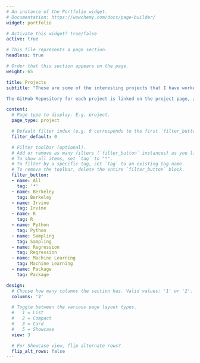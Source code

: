 ```yaml
---
# An instance of the Portfolio widget.
# Documentation: https://wowchemy.com/docs/page-builder/
widget: portfolio

# Activate this widget? true/false
active: true

# This file represents a page section.
headless: true

# Order that this section appears on the page.
weight: 65

title: Projects
subtitle: "These are some of the interesting projects that I have worked on while a student at the University of California, Berkeley and the University of California, Irvine. They encompass some of the various statistical and machine learning techniques that I have learned.

The GitHub Repository for each project is linked on the project page, as well as links to the data that I used (if applicable). If you have any questions, don't hesitate to [reach out to me](mailto:matthias.ronnau@uci.edu)!""

content:
  # Page type to display. E.g. project.
  page_type: project

  # Default filter index (e.g. 0 corresponds to the first `filter_button` instance below).
  filter_default: 0

  # Filter toolbar (optional).
  # Add or remove as many filters (`filter_button` instances) as you like.
  # To show all items, set `tag` to "*".
  # To filter by a specific tag, set `tag` to an existing tag name.
  # To remove the toolbar, delete the entire `filter_button` block.
  filter_button:
  - name: All
    tag: '*'
  - name: Berkeley
    tag: Berkeley
  - name: Irvine
    tag: Irvine
  - name: R
    tag: R
  - name: Python
    tag: Python
  - name: Sampling
    tag: Sampling
  - name: Regression
    tag: Regression
  - name: Machine Learning
    tag: Machine Learning
  - name: Package
    tag: Package

design:
  # Choose how many columns the section has. Valid values: '1' or '2'.
  columns: '2'

  # Toggle between the various page layout types.
  #   1 = List
  #   2 = Compact
  #   3 = Card
  #   5 = Showcase
  view: 3

  # For Showcase view, flip alternate rows?
  flip_alt_rows: false
---
```

